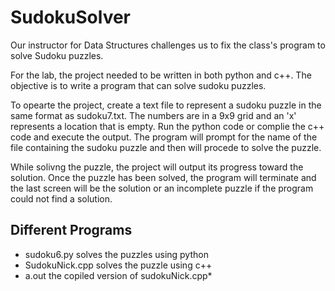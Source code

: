 # SudokuSolver
Our instructor for Data Structures challenges us to fix the class's program to 
solve Sudoku puzzles.

For the lab, the project needed to be written in both python and c++. The 
objective is to write a program that can solve sudoku puzzles. 

To opearte the project, create a text file to represent a sudoku puzzle in the 
same format as sudoku7.txt. The numbers are in a 9x9 grid and an 'x' represents 
a location that is empty. Run the python code or complie the c++ code and 
execute the output. The program will prompt for the name of the file containing 
the sudoku puzzle and then will procede to solve the puzzle. 

While solivng the puzzle, the project will output its progress toward the 
solution. Once the puzzle has been solved, the program will terminate and the 
last screen will be the solution or an incomplete puzzle if the program could 
not find a solution.

## Different Programs

* sudoku6.py solves the puzzles using python
* SudokuNick.cpp solves the puzzle using c++
* a.out the copiled version of sudokuNick.cpp*
